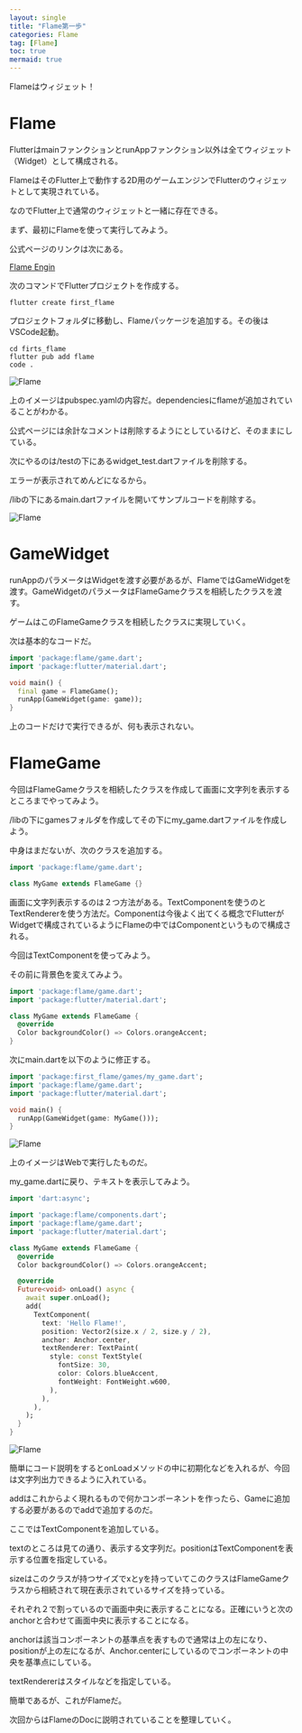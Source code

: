 ```yaml
---
layout: single
title: "Flame第一歩"
categories: Flame
tag: [Flame]
toc: true
mermaid: true
---
```

Flameはウィジェット！

# Flame

FlutterはmainファンクションとrunAppファンクション以外は全てウィジェット（Widget）として構成される。

FlameはそのFlutter上で動作する2D用のゲームエンジンでFlutterのウィジェットとして実現されている。

なのでFlutter上で通常のウィジェットと一緒に存在できる。

まず、最初にFlameを使って実行してみよう。

公式ページのリンクは次にある。

[Flame Engin](https://flame-engine.org/)

次のコマンドでFlutterプロジェクトを作成する。

```shell
flutter create first_flame
```

プロジェクトフォルダに移動し、Flameパッケージを追加する。その後はVSCode起動。

```shell
cd firts_flame
flutter pub add flame
code .
```

![Flame](/assets/images/2024-01-28-002/image001.png)

上のイメージはpubspec.yamlの内容だ。dependenciesにflameが追加されていることがわかる。

公式ページには余計なコメントは削除するようにとしているけど、そのままにしている。

次にやるのは/testの下にあるwidget_test.dartファイルを削除する。

エラーが表示されてめんどになるから。

/libの下にあるmain.dartファイルを開いてサンプルコードを削除する。

![Flame](/assets/images/2024-01-28-002/image002.png)

# GameWidget

runAppのパラメータはWidgetを渡す必要があるが、FlameではGameWidgetを渡す。GameWidgetのパラメータはFlameGameクラスを相続したクラスを渡す。

ゲームはこのFlameGameクラスを相続したクラスに実現していく。

次は基本的なコードだ。

```dart
import 'package:flame/game.dart';
import 'package:flutter/material.dart';

void main() {
  final game = FlameGame();
  runApp(GameWidget(game: game));
}
```

上のコードだけで実行できるが、何も表示されない。

# FlameGame

今回はFlameGameクラスを相続したクラスを作成して画面に文字列を表示するところまでやってみよう。

/libの下にgamesフォルダを作成してその下にmy_game.dartファイルを作成しよう。

中身はまだないが、次のクラスを追加する。

```dart
import 'package:flame/game.dart';

class MyGame extends FlameGame {}
```

画面に文字列表示するのは２つ方法がある。TextComponentを使うのとTextRendererを使う方法だ。Componentは今後よく出てくる概念でFlutterがWidgetで構成されているようにFlameの中ではComponentというもので構成される。

今回はTextComponentを使ってみよう。

その前に背景色を変えてみよう。

```dart
import 'package:flame/game.dart';
import 'package:flutter/material.dart';

class MyGame extends FlameGame {
  @override
  Color backgroundColor() => Colors.orangeAccent;
}
```

次にmain.dartを以下のように修正する。

```dart
import 'package:first_flame/games/my_game.dart';
import 'package:flame/game.dart';
import 'package:flutter/material.dart';

void main() {
  runApp(GameWidget(game: MyGame()));
}
```

![Flame](/assets/images/2024-01-28-002/image003.png)

上のイメージはWebで実行したものだ。

my_game.dartに戻り、テキストを表示してみよう。

```dart
import 'dart:async';

import 'package:flame/components.dart';
import 'package:flame/game.dart';
import 'package:flutter/material.dart';

class MyGame extends FlameGame {
  @override
  Color backgroundColor() => Colors.orangeAccent;

  @override
  Future<void> onLoad() async {
    await super.onLoad();
    add(
      TextComponent(
        text: 'Hello Flame!',
        position: Vector2(size.x / 2, size.y / 2),
        anchor: Anchor.center,
        textRenderer: TextPaint(
          style: const TextStyle(
            fontSize: 30,
            color: Colors.blueAccent,
            fontWeight: FontWeight.w600,
          ),
        ),
      ),
    );
  }
}
```

![Flame](/assets/images/2024-01-28-002/image004.png)

簡単にコード説明をするとonLoadメソッドの中に初期化などを入れるが、今回は文字列出力できるように入れている。

addはこれからよく現れるもので何かコンポーネントを作ったら、Gameに追加する必要があるのでaddで追加するのだ。

ここではTextComponentを追加している。

textのところは見ての通り、表示する文字列だ。positionはTextComponentを表示する位置を指定している。

sizeはこのクラスが持つサイズでxとyを持っていてこのクラスはFlameGameクラスから相続されて現在表示されているサイズを持っている。

それぞれ２で割っているので画面中央に表示することになる。正確にいうと次のanchorと合わせて画面中央に表示することになる。

anchorは該当コンポーネントの基準点を表すもので通常は上の左になり、positionが上の左になるが、Anchor.centerにしているのでコンポーネントの中央を基準点にしている。

textRendererはスタイルなどを指定している。

簡単であるが、これがFlameだ。

次回からはFlameのDocに説明されていることを整理していく。
